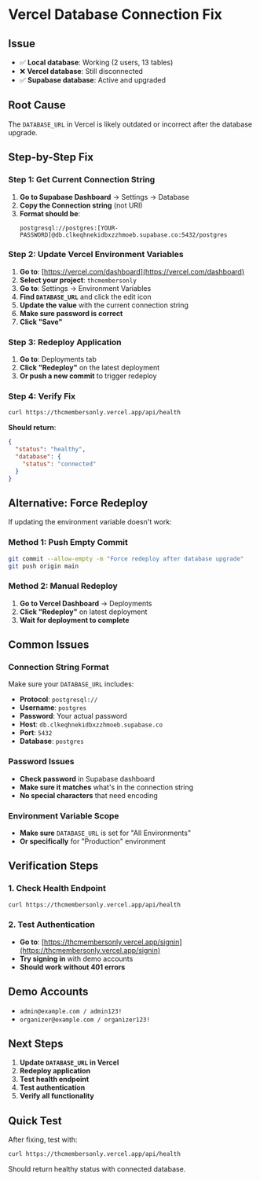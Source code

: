 # Vercel Database Connection Fix

## Issue
- ✅ **Local database**: Working (2 users, 13 tables)
- ❌ **Vercel database**: Still disconnected
- ✅ **Supabase database**: Active and upgraded

## Root Cause
The `DATABASE_URL` in Vercel is likely outdated or incorrect after the database upgrade.

## Step-by-Step Fix

### Step 1: Get Current Connection String
1. **Go to Supabase Dashboard** → Settings → Database
2. **Copy the Connection string** (not URI)
3. **Format should be**:
   ```
   postgresql://postgres:[YOUR-PASSWORD]@db.clkeqhnekidbxzzhmoeb.supabase.co:5432/postgres
   ```

### Step 2: Update Vercel Environment Variables
1. **Go to**: [https://vercel.com/dashboard](https://vercel.com/dashboard)
2. **Select your project**: `thcmembersonly`
3. **Go to**: Settings → Environment Variables
4. **Find `DATABASE_URL`** and click the edit icon
5. **Update the value** with the current connection string
6. **Make sure password is correct**
7. **Click "Save"**

### Step 3: Redeploy Application
1. **Go to**: Deployments tab
2. **Click "Redeploy"** on the latest deployment
3. **Or push a new commit** to trigger redeploy

### Step 4: Verify Fix
```bash
curl https://thcmembersonly.vercel.app/api/health
```

**Should return**:
```json
{
  "status": "healthy",
  "database": {
    "status": "connected"
  }
}
```

## Alternative: Force Redeploy

If updating the environment variable doesn't work:

### Method 1: Push Empty Commit
```bash
git commit --allow-empty -m "Force redeploy after database upgrade"
git push origin main
```

### Method 2: Manual Redeploy
1. **Go to Vercel Dashboard** → Deployments
2. **Click "Redeploy"** on latest deployment
3. **Wait for deployment to complete**

## Common Issues

### Connection String Format
Make sure your `DATABASE_URL` includes:
- **Protocol**: `postgresql://`
- **Username**: `postgres`
- **Password**: Your actual password
- **Host**: `db.clkeqhnekidbxzzhmoeb.supabase.co`
- **Port**: `5432`
- **Database**: `postgres`

### Password Issues
- **Check password** in Supabase dashboard
- **Make sure it matches** what's in the connection string
- **No special characters** that need encoding

### Environment Variable Scope
- **Make sure** `DATABASE_URL` is set for "All Environments"
- **Or specifically** for "Production" environment

## Verification Steps

### 1. Check Health Endpoint
```bash
curl https://thcmembersonly.vercel.app/api/health
```

### 2. Test Authentication
- **Go to**: [https://thcmembersonly.vercel.app/signin](https://thcmembersonly.vercel.app/signin)
- **Try signing in** with demo accounts
- **Should work without 401 errors**

## Demo Accounts
- `admin@example.com / admin123!`
- `organizer@example.com / organizer123!`

## Next Steps
1. **Update `DATABASE_URL` in Vercel**
2. **Redeploy application**
3. **Test health endpoint**
4. **Test authentication**
5. **Verify all functionality**

## Quick Test
After fixing, test with:
```bash
curl https://thcmembersonly.vercel.app/api/health
```

Should return healthy status with connected database.
